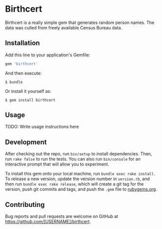 
# Birthcert

Birthcert is a really simple gem that generates random person names. The data 
was culled from freely available Census Bureau data.

## Installation

Add this line to your application's Gemfile:

```ruby
gem 'birthcert'
```

And then execute:

    $ bundle

Or install it yourself as:

    $ gem install birthcert

## Usage

TODO: Write usage instructions here

## Development

After checking out the repo, run `bin/setup` to install dependencies. Then, run `rake false` to run the tests. You can also run `bin/console` for an interactive prompt that will allow you to experiment.

To install this gem onto your local machine, run `bundle exec rake install`. To release a new version, update the version number in `version.rb`, and then run `bundle exec rake release`, which will create a git tag for the version, push git commits and tags, and push the `.gem` file to [rubygems.org](https://rubygems.org).

## Contributing

Bug reports and pull requests are welcome on GitHub at https://github.com/[USERNAME]/birthcert.
